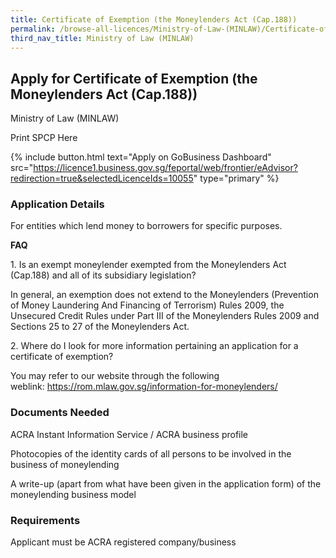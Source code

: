 ```yaml
---
title: Certificate of Exemption (the Moneylenders Act (Cap.188))
permalink: /browse-all-licences/Ministry-of-Law-(MINLAW)/Certificate-of-Exemption-(the-Moneylenders-Act-(Cap.188))
third_nav_title: Ministry of Law (MINLAW)
---
```


## Apply for Certificate of Exemption (the Moneylenders Act (Cap.188))

Ministry of Law (MINLAW)

Print SPCP Here


{% include button.html text="Apply on GoBusiness Dashboard" src="https://licence1.business.gov.sg/feportal/web/frontier/eAdvisor?redirection=true&selectedLicenceIds=10055" type="primary" %}

### Application Details

<p>For entities which lend money to borrowers for specific purposes.</p>
<p><strong>FAQ</strong></p>
<p>1.&nbsp;Is an exempt moneylender exempted from the Moneylenders Act (Cap.188) and all of its subsidiary legislation?</p>
<p>In general, an exemption does not extend to the Moneylenders (Prevention of Money Laundering And Financing of Terrorism) Rules 2009, the Unsecured Credit Rules under Part III of the Moneylenders Rules 2009 and Sections 25 to 27 of the Moneylenders Act.</p>
<p>2. Where do I look for more information pertaining an application for a certificate of exemption?</p>
<p>You may refer to our website through the following weblink:&nbsp;<a href="https://rom.mlaw.gov.sg/information-for-moneylenders/" target="_blank" rel="noopener">https://rom.mlaw.gov.sg/information-for-moneylenders/</a></p>

### Documents Needed

<p>ACRA Instant Information Service / ACRA business profile</p>
<p>Photocopies of the identity cards of all persons to be involved in the business of moneylending</p>
<p>A write-up (apart from what have been given in the application form) of the moneylending business model</p>

### Requirements

Applicant must be ACRA registered company/business

